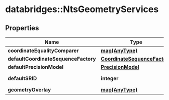 # databridges::NtsGeometryServices


## Properties
Name | Type | Description | Notes
------------ | ------------- | ------------- | -------------
**coordinateEqualityComparer** | [**map(AnyType)**](AnyType.md) |  | [optional] 
**defaultCoordinateSequenceFactory** | [**CoordinateSequenceFactory**](CoordinateSequenceFactory.md) |  | [optional] 
**defaultPrecisionModel** | [**PrecisionModel**](PrecisionModel.md) |  | [optional] 
**defaultSRID** | **integer** |  | [optional] [readonly] 
**geometryOverlay** | [**map(AnyType)**](AnyType.md) |  | [optional] 



